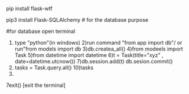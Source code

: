 pip install flask-wtf

pip3 install Flask-SQLAlchemy # for the database purpose

#for database 
open terminal 
  1) type "python"(in windows)
  2)run command "from app import db"/ or run"from models import db
  3)db.createa_all()
  4)from modeels import Task
  5)from datetime import datetime
  6)t = Task(title="xyz" , date=datetime.utcnow())
  7)db.session.add(t)
  db.sesion.commit()
  9) tasks = Task.query.all()
  10)tasks
  11)
  7exit() [exit the terminal]